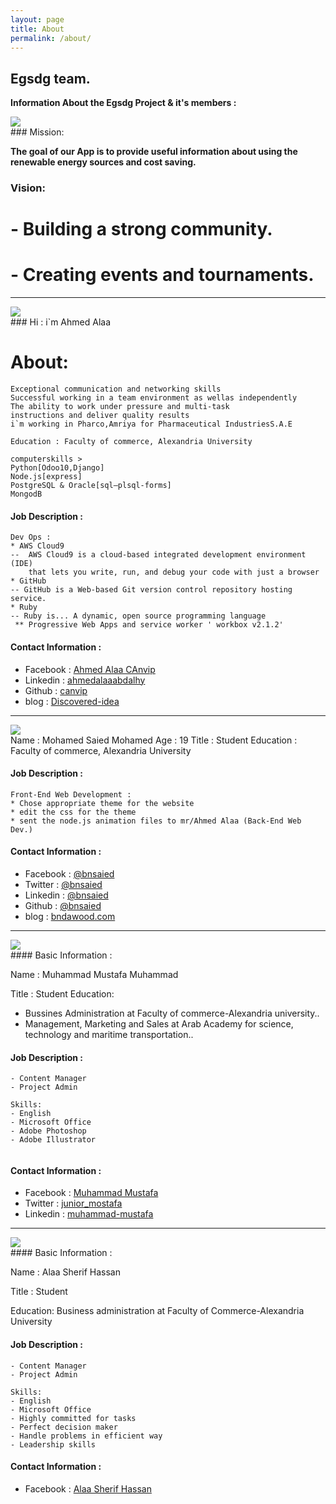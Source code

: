 ```yaml
---
layout: page
title: About
permalink: /about/
---
```


## Egsdg team.

**Information About the Egsdg Project & it's members :**


<link rel="stylesheet" type="text/css" href="{{ site.baseurl }}/css/card.css"/>
<div class="meta">
  <img class="meta__atavatar" src="https://i.imgur.com/dxJTCkv.jpg"/>
</div> 
### Mission:

**The goal of our App is to provide useful information about using the renewable energy sources and cost saving.**

### Vision:

# - Building a strong community. 
# - Creating events and tournaments.

---





<link rel="stylesheet" type="text/css" href="{{ site.baseurl }}/css/card.css"/>
<div class="meta">
  <img class="meta__aboutavatar" src="{{ site.baseurl }}/img/authors/ahmed.jpg"/>
</div>
### Hi        : i`m  Ahmed Alaa  

# About: 
```
Exceptional communication and networking skills
Successful working in a team environment as wellas independently
The ability to work under pressure and multi-task
instructions and deliver quality results
i`m working in Pharco,Amriya for Pharmaceutical IndustriesS.A.E

Education : Faculty of commerce, Alexandria University

computerskills > 
Python[Odoo10,Django]
Node.js[express]
PostgreSQL & Oracle[sql–plsql-forms]
MongodB
```



#### Job Description :
```
Dev Ops :
* AWS Cloud9
--  AWS Cloud9 is a cloud-based integrated development environment (IDE)
    that lets you write, run, and debug your code with just a browser
* GitHub
-- GitHub is a Web-based Git version control repository hosting service.
* Ruby
-- Ruby is... A dynamic, open source programming language
 ** Progressive Web Apps and service worker ' workbox v2.1.2'
```

#### Contact Information :

* Facebook : [Ahmed Alaa  CAnvip](https://www.facebook.com/AHmEDAlaACaNViP)  
* Linkedin : [ahmedalaaabdalhy](https://www.linkedin.com/in/ahmedalaaabdalhy)  
* Github : [canvip](https://github.com/canvip)  
* blog : [Discovered-idea  ](https://canvip.github.io/)


---








<link rel="stylesheet" type="text/css" href="{{ site.baseurl }}/css/card.css"/>
<div class="meta">
  <img class="meta__aboutavatar" src="https://i.imgur.com/0beqPad.jpg"/>
</div>
Name       : Mohamed Saied Mohamed  
Age        : 19  
Title      : Student  
Education : Faculty of commerce, Alexandria University

#### Job Description :
```
Front-End Web Development :
* Chose appropriate theme for the website
* edit the css for the theme
* sent the node.js animation files to mr/Ahmed Alaa (Back-End Web Dev.)
```
#### Contact Information :

* Facebook : [@bnsaied](https://www.facebook.com/bnsaied)  
* Twitter : [@bnsaied](https://www.twitter.com/bnsaied)  
* Linkedin : [@bnsaied](https://www.linkedin.com/in/bnsaied)  
* Github : [@bnsaied](https://github.com/bnsaied)  
* blog : [bndawood.com](http://www.bndawood.com)

---

<link rel="stylesheet" type="text/css" href="{{ site.baseurl }}/css/card.css"/>
<div class="meta">
  <img class="meta__aboutavatar" src="https://i.imgur.com/s6RMeMP.jpg"/>
</div>
#### Basic Information :

Name       : Muhammad Mustafa Muhammad

Title      : Student 
 Education:
- Bussines Administration at Faculty of commerce-Alexandria university..
- Management, Marketing and Sales at Arab Academy for science, technology and maritime transportation..

#### Job Description :
```
- Content Manager
- ‎Project Admin

Skills:
- English
- Microsoft Office
- ‎Adobe Photoshop
- ‎Adobe Illustrator


```
#### Contact Information :




* Facebook : [Muhammad Mustafa](https://www.facebook.com/Muhammad6Mustafa)  
* Twitter : [junior_mostafa](https://mobile.twitter.com/junior_mostafa)  
* Linkedin : [muhammad-mustafa](https://www.linkedin.com/in/muhammad-mustafa-35bb77144)  


---



<link rel="stylesheet" type="text/css" href="{{ site.baseurl }}/css/card.css"/>
<div class="meta">
  <img class="meta__aboutavatar" src="https://i.imgur.com/hbYwRoB.jpg"/>
</div>
#### Basic Information :

Name       : Alaa Sherif Hassan  

Title      : Student 

Education: Business administration at Faculty of Commerce-Alexandria University

#### Job Description :
```
- Content Manager
- ‎Project Admin

Skills:
- English
- Microsoft Office
- Highly committed for tasks
- Perfect decision maker
- Handle problems in efficient way 
- Leadership skills
```
#### Contact Information :

* Facebook : [Alaa Sherif Hassan  ](https://www.facebook.com/alaa.sherif.1042)  
